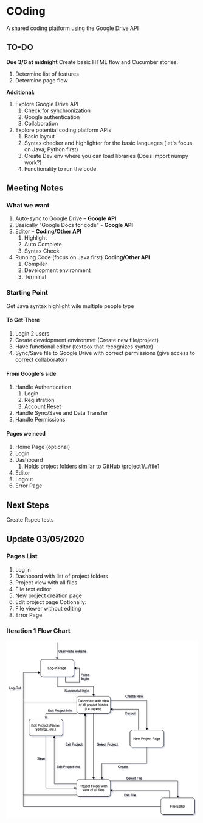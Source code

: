 # COding
A shared coding platform using the Google Drive API

## TO-DO
**Due 3/6 at midnight**
Create basic HTML flow and Cucumber stories.
1. Determine list of features
2. Determine page flow

**Additional:**
1. Explore Google Drive API
    1. Check for synchronization
    2. Google authentication
    3. Collaboration
2. Explore potential coding platform APIs
    1. Basic layout
    2. Syntax checker and highlighter for the basic languages (let's focus on Java, Python first)
    3. Create Dev env where you can load libraries (Does import numpy work?)
    4. Functionality to run the code.


## Meeting Notes
### What we want
1. Auto-sync to Google Drive – **Google API**
2. Basically "Google Docs for code" - **Google API**
3. Editor – **Coding/Other API**
    1. Highlight
    2. Auto Complete
    3. Syntax Check
4. Running Code (focus on Java first) **Coding/Other API**
    1. Compiler
    2. Development environment
    3. Terminal
### Starting Point
Get Java syntax highlight wile multiple people type
#### To Get There
1. Login 2 users
2. Create development environmet (Create new file/project)
3. Have functional editor (textbox that recognizes syntax)
4. Sync/Save file to Google Drive with correct permissions (give access to correct collaborator)
#### From Google's side
1. Handle Authentication
    1. Login
    2. Registration
    3. Account Reset
2. Handle Sync/Save and Data Transfer
3. Handle Permissions
#### Pages we need
1. Home Page (optional)
2. Login
3. Dashboard
    1. Holds project folders similar to GitHub <user>/project1/../file1
4. Editor
5. Logout
6. Error Page


## Next Steps
Create Rspec tests

## Update 03/05/2020
### Pages List
1. Log in
2. Dashboard with list of project folders
3. Project view with all files
4. File text editor
5. New project creation page
6. Edit project page
Optionally:
1. File viewer without editing
2. Error Page

### Iteration 1 Flow Chart
![It.1 Flowchart](/images/it1_flowchart.png)